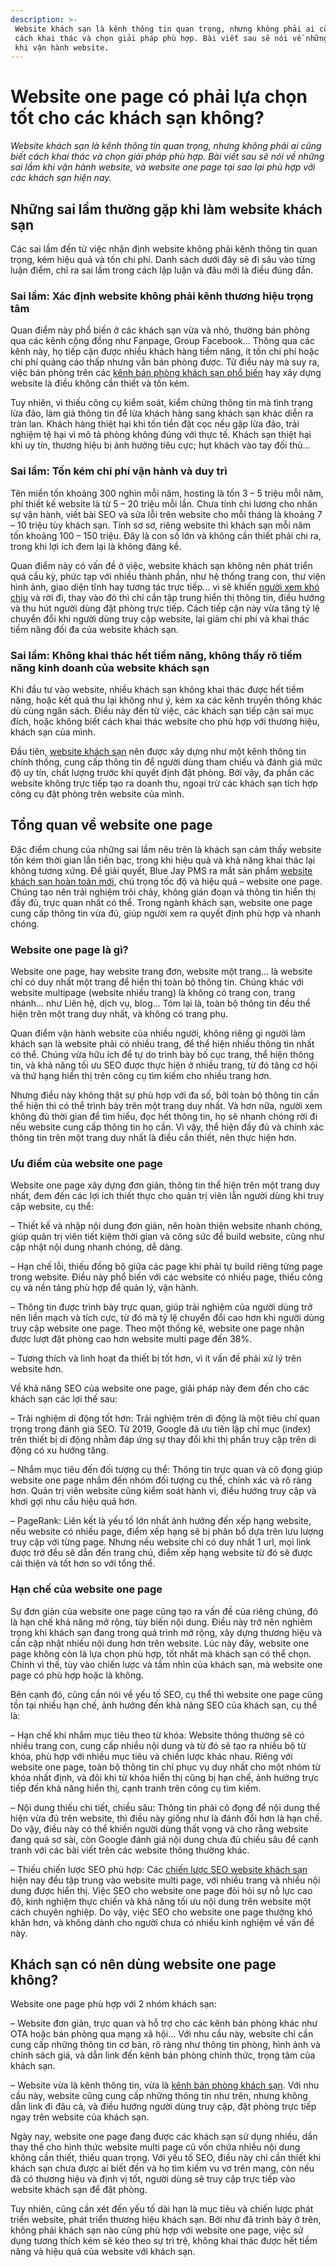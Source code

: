 ```yaml
---
description: >-
 Website khách sạn là kênh thông tin quan trọng, nhưng không phải ai cũng biết
 cách khai thác và chọn giải pháp phù hợp. Bài viết sau sẽ nói về những sai lầm
 khi vận hành website.
---
```


# Website one page có phải lựa chọn tốt cho các khách sạn không?

_Website khách sạn là kênh thông tin quan trọng, nhưng không phải ai cũng biết cách khai thác và chọn giải pháp phù hợp. Bài viết sau sẽ nói về những sai lầm khi vận hành website, và website one page tại sao lại phù hợp với các khách sạn hiện nay._

## Những sai lầm thường gặp khi làm website khách sạn

Các sai lầm đến từ việc nhận định website không phải kênh thông tin quan trọng, kém hiệu quả và tốn chi phí. Danh sách dưới đây sẽ đi sâu vào từng luận điểm, chỉ ra sai lầm trong cách lập luận và đâu mới là điều đúng đắn.

### Sai lầm: Xác định website không phải kênh thương hiệu trọng tâm

Quan điểm này phổ biến ở các khách sạn vừa và nhỏ, thường bán phòng qua các kênh cộng đồng như Fanpage, Group Facebook… Thông qua các kênh này, họ tiếp cận được nhiều khách hàng tiềm năng, ít tốn chi phí hoặc chi phí quảng cáo thấp nhưng vẫn bán phòng được. Từ điều này mà suy ra, việc bán phòng trên các [kênh bán phòng khách sạn phổ biến](https://bluejaypms.com/article/cac-kenh-ban-phong-truc-tuyen-quan-trong-nhat-cua-khach-san-111) hay xây dựng website là điều không cần thiết và tốn kém.

Tuy nhiên, vì thiếu công cụ kiểm soát, kiểm chứng thông tin mà tình trạng lừa đảo, làm giả thông tin để lừa khách hàng sang khách sạn khác diễn ra tràn lan. Khách hàng thiệt hại khi tốn tiền đặt cọc nếu gặp lừa đảo, trải nghiệm tệ hại vì mô tả phòng không đúng với thực tế. Khách sạn thiệt hại khi uy tín, thương hiệu bị ảnh hưởng tiêu cực; hụt khách vào tay đối thủ…

### Sai lầm: Tốn kém chi phí vận hành và duy trì

Tên miền tốn khoảng 300 nghìn mỗi năm, hosting là tốn 3 – 5 triệu mỗi năm, phí thiết kế website là từ 5 – 20 triệu mỗi lần. Chưa tính chi lương cho nhân sự vận hành, viết bài SEO và sửa lỗi trên website cho mỗi tháng là khoảng 7 – 10 triệu tùy khách sạn. Tính sơ sơ, riêng website thì khách sạn mỗi năm tốn khoảng 100 – 150 triệu. Đây là con số lớn và không cần thiết phải chi ra, trong khi lợi ích đem lại là không đáng kể.

Quan điểm này có vấn đề ở việc, website khách sạn không nên phát triển quá cầu kỳ, phức tạp với nhiều thành phần, như hệ thống trang con, thư viện hình ảnh, giao diện tĩnh hay tương tác trực tiếp… vì sẽ khiến [người xem khó chịu](https://bluejaypms.com/article/kho-chiu-website-khach-san-140) và rời đi, thay vào đó thì chỉ cần tập trung hiển thị thông tin, điều hướng và thu hút người dùng đặt phòng trực tiếp. Cách tiếp cận này vừa tăng tỷ lệ chuyển đổi khi người dùng truy cập website, lại giảm chi phí và khai thác tiềm năng đối đa của website khách sạn.

### Sai lầm: Không khai thác hết tiềm năng, không thấy rõ tiềm năng kinh doanh của website khách sạn

Khi đầu tư vào website, nhiều khách sạn không khai thác được hết tiềm năng, hoặc kết quả thu lại không như ý, kém xa các kênh truyền thông khác dù cùng ngân sách. Điều này đến từ việc, các khách sạn tiếp cận sai mục đích, hoặc không biết cách khai thác website cho phù hợp với thương hiệu, khách sạn của mình.

Đầu tiên, [website khách sạn](https://bluejaypms.com/article/website-khach-san-quan-trong-152) nên được xây dựng như một kênh thông tin chính thống, cung cấp thông tin để người dùng tham chiếu và đánh giá mức độ uy tín, chất lượng trước khi quyết định đặt phòng. Bởi vậy, đa phần các website không trực tiếp tạo ra doanh thu, ngoại trừ các khách sạn tích hợp công cụ đặt phòng trên website của mình.

## Tổng quan về website one page

Đặc điểm chung của những sai lầm nêu trên là khách sạn cảm thấy website tốn kém thời gian lẫn tiền bạc, trong khi hiệu quả và khả năng khai thác lại không tương xứng. Để giải quyết, Blue Jay PMS ra mắt sản phẩm [website khách sạn hoàn toàn mới](https://bluejaypms.com/article/website-khach-san-website-hieu-qua-cho-khach-san-website-nhanh-xay-dung-website-phan-mem-pms-254), chú trọng tốc độ và hiệu quả – website one page. Chúng tạo nên trải nghiệm trôi chảy, không gián đoạn và thông tin hiển thị đầy đủ, trực quan nhất có thể. Trong ngành khách sạn, website one page cung cấp thông tin vừa đủ, giúp người xem ra quyết định phù hợp và nhanh chóng.

### Website one page là gì?

Website one page, hay website trang đơn, website một trang… là website chỉ có duy nhất một trang để hiển thị toàn bộ thông tin. Chúng khác với website multipage (website nhiều trang) là không có trang con, trang nhánh… như Liên hệ, dịch vụ, blog… Tóm lại là, toàn bộ thông tin đều thể hiện trên một trang duy nhất, và không có trang phụ.

Quan điểm vận hành website của nhiều người, không riêng gì người làm khách sạn là website phải có nhiều trang, để thể hiện nhiều thông tin nhất có thể. Chúng vừa hữu ích để tự do trình bày bố cục trang, thể hiện thông tin, và khả năng tối ưu SEO được thực hiện ở nhiều trang, từ đó tăng cơ hội và thứ hạng hiển thị trên công cụ tìm kiếm cho nhiều trang hơn.

Nhưng điều này không thật sự phù hợp với đa số, bởi toàn bộ thông tin cần thể hiện thì có thể trình bày trên một trang duy nhất. Và hơn nữa, người xem không đủ thời gian để tìm hiểu, đọc hết thông tin, họ sẽ nhanh chóng rời đi nếu website cung cấp thông tin họ cần. Vì vậy, thể hiện đầy đủ và chính xác thông tin trên một trang duy nhất là điều cần thiết, nên thực hiện hơn.

### Ưu điểm của website one page

Website one page xây dựng đơn giản, thông tin thể hiện trên một trang duy nhất, đem đến các lợi ích thiết thực cho quản trị viên lẫn người dùng khi truy cập website, cụ thể:

– Thiết kế và nhập nội dung đơn giản, nên hoàn thiện website nhanh chóng, giúp quản trị viên tiết kiệm thời gian và công sức để build website, cũng như cập nhật nội dung nhanh chóng, dễ dàng.

– Hạn chế lỗi, thiếu đồng bộ giữa các page khi phải tự build riêng từng page trong website. Điều này phổ biến với các website có nhiều page, thiếu công cụ và nền tảng phù hợp để quản lý, vận hành.

– Thông tin được trình bày trực quan, giúp trải nghiệm của người dùng trở nên liền mạch và tích cực, từ đó mà tỷ lệ chuyển đổi cao hơn khi người dùng truy cập website one page. Theo một thống kê, website one page nhận được lượt đặt phòng cao hơn website multi page đến 38%.

– Tương thích và linh hoạt đa thiết bị tốt hơn, vì ít vấn đề phải xử lý trên website hơn.

Về khả năng SEO của website one page, giải pháp này đem đến cho các khách sạn các lợi thế sau:

– Trải nghiệm di động tốt hơn: Trải nghiệm trên di động là một tiêu chí quan trọng trong đánh giá SEO. Từ 2019, Google đã ưu tiên lập chỉ mục (index) trên thiết bị di động nhằm đáp ứng sự thay đổi khi thị phần truy cập trên di động có xu hướng tăng.

– Nhắm mục tiêu đến đối tượng cụ thể: Thông tin trực quan và cô đọng giúp website one page nhắm đến nhóm đối tượng cụ thể, chính xác và rõ ràng hơn. Quản trị viên website cũng kiểm soát hành vi, điều hướng truy cập và khơi gợi nhu cầu hiệu quả hơn.

– PageRank: Liên kết là yếu tố lớn nhất ảnh hưởng đến xếp hạng website, nếu website có nhiều page, điểm xếp hạng sẽ bị phân bổ dựa trên lưu lượng truy cập với từng page. Nhưng nếu website chỉ có duy nhất 1 url, mọi link được trở đều sẽ dẫn đến trang chủ, điểm xếp hạng website từ đó sẽ được cải thiện và tốt hơn so với tổng thể.

### Hạn chế của website one page

Sự đơn giản của website one page cũng tạo ra vấn đề của riêng chúng, đó là hạn chế khả năng mở rộng, tùy biến nội dung. Điều này trở nên nghiêm trọng khi khách sạn đang trong quá trình mở rộng, xây dựng thương hiệu và cần cập nhật nhiều nội dung hơn trên website. Lúc này đây, website one page không còn là lựa chọn phù hợp, tốt nhất mà khách sạn có thể chọn. Chính vì thế, tùy vào chiến lược và tầm nhìn của khách sạn, mà website one page có phù hợp hoặc là không.

Bên cạnh đó, cũng cần nói về yếu tố SEO, cụ thể thì website one page cũng tồn tại nhiều hạn chế, ảnh hưởng đến khả năng SEO của khách sạn, cụ thể là:

– Hạn chế khi nhắm mục tiêu theo từ khóa: Website thông thường sẽ có nhiều trang con, cung cấp nhiều nội dung và từ đó sẽ tạo ra nhiều bộ từ khóa, phù hợp với nhiều mục tiêu và chiến lược khác nhau. Riêng với website one page, toàn bộ thông tin chỉ phục vụ duy nhất cho một nhóm từ khóa nhất định, và đôi khi từ khóa hiển thị cũng bị hạn chế, ảnh hưởng trực tiếp đến khả năng hiển thị, cạnh tranh trên công cụ tìm kiếm.

– Nội dung thiếu chi tiết, chiều sâu: Thông tin phải cô đọng để nội dung thể hiện vừa đủ trên website, thì điều này giống như là đánh đổi hơn là hạn chế. Do vậy, điều này có thể khiến người dùng thất vọng và cho rằng website đang quá sơ sài, còn Google đánh giá nội dung chưa đủ chiều sâu để cạnh tranh với các bài viết trên các website thông thường khác.

– Thiếu chiến lược SEO phù hợp: Các [chiến lược SEO website khách sạn](https://bluejaypms.com/article/huong-dan-hoan-chinh-ve-tiep-thi-cong-cu-tim-kiem-cho-khach-san-230) hiện nay đều tập trung vào website multi page, với nhiều trang và nhiều nội dung được hiển thị. Việc SEO cho website one page đòi hỏi sự nỗ lực cao độ, kinh nghiệm thực chiến và khả năng tối ưu nội dung trên website một cách chuyên nghiệp. Do vậy, việc SEO cho website one page thường khó khăn hơn, và không dành cho người chưa có nhiều kinh nghiệm về vấn đề này.

## Khách sạn có nên dùng website one page không?

Website one page phù hợp với 2 nhóm khách sạn:

– Website đơn giản, trực quan và hỗ trợ cho các kênh bán phòng khác như OTA hoặc bán phòng qua mạng xã hội… Với nhu cầu này, website chỉ cần cung cấp những thông tin cơ bản, rõ ràng như thông tin phòng, hình ảnh và chính sách giá, và dẫn link đến kênh bán phòng chính thức, trọng tâm của khách sạn.

– Website vừa là kênh thông tin, vừa là [kênh bán phòng khách sạn](https://bluejaypms.com/booking-engine). Với nhu cầu này, website cũng cung cấp những thông tin như trên, nhưng không dẫn link đi đâu cả, và điều hướng người dùng truy cập, đặt phòng trực tiếp ngay trên website của khách sạn.

Ngày nay, website one page đang được các khách sạn sử dụng nhiều, dần thay thế cho hình thức website multi page cũ vốn chứa nhiều nội dung không cần thiết, thiếu quan trọng. Với yếu tố SEO, điều này chỉ cần thiết khi khách sạn chưa được ai biết đến và họ tìm kiếm vu vơ trên mạng, còn nếu đã có thương hiệu và định vị tốt, người dùng sẽ truy cập trực tiếp vào website khách sạn để đặt phòng.

Tuy nhiên, cũng cần xét đến yếu tố dài hạn là mục tiêu và chiến lược phát triển website, phát triển thương hiệu khách sạn. Bởi như đã trình bày ở trên, không phải khách sạn nào cũng phù hợp với website one page, việc sử dụng tương thích kém sẽ kéo theo sự trì trệ, không khai thác được hết tiềm năng và hiệu quả của website với khách sạn.
